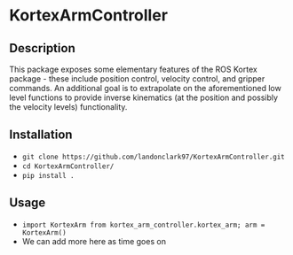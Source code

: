 # KortexArmController

## Description
This package exposes some elementary features of the ROS Kortex package - these include position control, velocity control, and gripper commands. An additional goal is to extrapolate on the aforementioned low level functions to provide inverse kinematics (at the position and possibly the velocity levels) functionality.

## Installation
* `git clone https://github.com/landonclark97/KortexArmController.git`
* `cd KortexArmController/`
* `pip install .`

## Usage
* `import KortexArm from kortex_arm_controller.kortex_arm; arm = KortexArm()`
* We can add more here as time goes on
